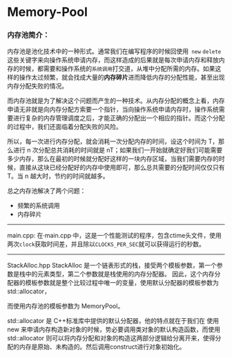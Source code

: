 # Memory-Pool
### 内存池简介：
内存池是池化技术中的一种形式。通常我们在编写程序的时候回使用` new` `delete` 这些关键字来向操作系统申请内存，而这样造成的后果就是每次申请内存和释放内存的时候，都需要和操作系统的`系统调用`打交道，从堆中分配所需的内存。如果这样的操作太过频繁，就会找成大量的**内存碎片**进而降低内存的分配性能，甚至出现内存分配失败的情况。

而内存池就是为了解决这个问题而产生的一种技术。从内存分配的概念上看，内存申请无非就是向内存分配方索要一个指针，当向操作系统申请内存时，操作系统需要进行复杂的内存管理调度之后，才能正确的分配出一个相应的指针。而这个分配的过程中，我们还面临着分配失败的风险。

所以，每一次进行内存分配，就会消耗一次分配内存的时间，设这个时间为 T，那么进行 n 次分配总共消耗的时间就是 nT；如果我们一开始就确定好我们可能需要多少内存，那么在最初的时候就分配好这样的一块内存区域，当我们需要内存的时候，直接从这块已经分配好的内存中使用即可，那么总共需要的分配时间仅仅只有 T。当 n 越大时，节约的时间就越多。

总之内存池解决了两个问题：
* 频繁的系统调用
* 内存碎片

---
main.cpp:
在·main.cpp·中，这是一个性能测试的程序，包含ctime头文件，使用两次`clock`获取时间差，并且除以`CLOCKS_PER_SEC`就可以获得运行的秒数。

---
StackAlloc.hpp
StackAlloc 是一个链表形式的栈，接受两个模板参数，第一个参数是栈中的元素类型，第二个参数就是栈使用的内存分配器。
因此，这个内存分配器的模板参数就是整个比较过程中唯一的变量，使用默认分配器的模板参数为 std::allocator<int>，
  
  

而使用内存池的模板参数为 MemoryPool<int>。

std::allocator 是 C++标准库中提供的默认分配器，他的特点就在于我们在 使用 new 来申请内存构造新对象的时候，势必要调用类对象的默认构造函数，而使用 std::allocator 则可以将内存分配和对象的构造这两部分逻辑给分离开来，使得分配的内存是原始、未构造的。然后调用construct进行对象初始化。

